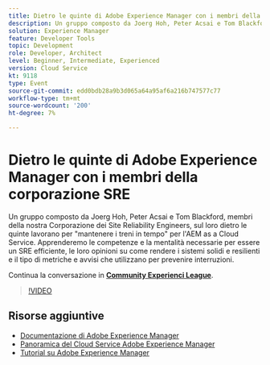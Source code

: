 ```yaml
---
title: Dietro le quinte di Adobe Experience Manager con i membri della corporazione SRE
description: Un gruppo composto da Joerg Hoh, Peter Acsai e Tom Blackford, membri della nostra Corporazione dei Site Reliability Engineers, sul loro dietro le quinte lavorano per "mantenere i treni in tempo" per l'AEM as a Cloud Service. Apprenderemo le competenze e la mentalità necessarie per essere un SRE efficiente, le loro opinioni su come rendere i sistemi solidi e resilienti e il tipo di metriche e avvisi che utilizzano per prevenire interruzioni.
solution: Experience Manager
feature: Developer Tools
topic: Development
role: Developer, Architect
level: Beginner, Intermediate, Experienced
version: Cloud Service
kt: 9118
type: Event
source-git-commit: edd0bdb28a9b3d065a64a95af6a216b747577c77
workflow-type: tm+mt
source-wordcount: '200'
ht-degree: 7%

---
```


# Dietro le quinte di Adobe Experience Manager con i membri della corporazione SRE

Un gruppo composto da Joerg Hoh, Peter Acsai e Tom Blackford, membri della nostra Corporazione dei Site Reliability Engineers, sul loro dietro le quinte lavorano per &quot;mantenere i treni in tempo&quot; per l&#39;AEM as a Cloud Service. Apprenderemo le competenze e la mentalità necessarie per essere un SRE efficiente, le loro opinioni su come rendere i sistemi solidi e resilienti e il tipo di metriche e avvisi che utilizzano per prevenire interruzioni.

Continua la conversazione in **[Community Experienci League](https://adobe.ly/2WoCVOU)**.

>[!VIDEO](https://video.tv.adobe.com/v/337527/?quality=12&learn=on&hidetitle=true)

## Risorse aggiuntive

- [Documentazione di Adobe Experience Manager ](https://experienceleague.adobe.com/docs/experience-manager-cloud-service.html?lang=it)
- [Panoramica del Cloud Service Adobe Experience Manager](https://experienceleague.adobe.com/docs/experience-manager-cloud-service/overview/home.html)
- [Tutorial su Adobe Experience Manager](https://experienceleague.adobe.com/docs/experience-manager-tutorials.html)
